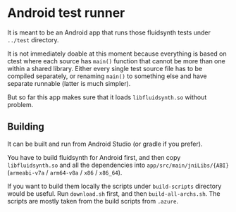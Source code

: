 # Android test runner

It is meant to be an Android app that runs those fluidsynth tests under `../test` directory.

It is not immediately doable at this moment because everything is based on ctest where each source has `main()` function that cannot be more than one within a shared library. Either every single test source file has to be compiled separately, or renaming `main()` to something else and have separate runnable (latter is much simpler).

But so far this app makes sure that it loads `libfluidsynth.so` without problem.

## Building

It can be built and run from Android Studio (or gradle if you prefer).

You have to build fluidsynth for Android first, and then copy
`libfluidsynth.so` and all the dependencies into `app/src/main/jniLibs/{ABI}` (`armeabi-v7a` / `arm64-v8a` / `x86` / `x86_64`).

If you want to build them locally the scripts under `build-scripts` directory would be useful. Run `download.sh` first, and then `build-all-archs.sh`. The scripts are mostly taken from the build scripts from `.azure`.

